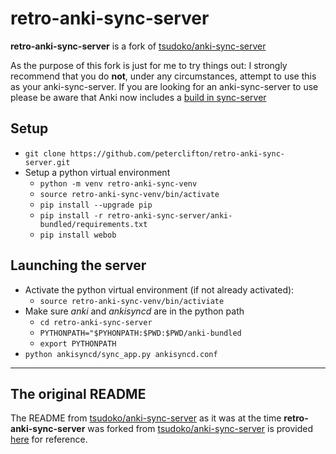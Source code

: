 # retro-anki-sync-server

**retro-anki-sync-server** is a fork of 
[tsudoko/anki-sync-server](https://github/https://github.com/tsudoko/anki-sync-server)

As the purpose of this fork is just for me to try things out: I strongly 
recommend that you do **not**, under any circumstances, attempt to use this as 
your anki-sync-server.  If you are looking for an anki-sync-server to use please 
be aware that Anki now includes a 
[build in sync-server](https://docs.ankiweb.net/sync-server.html)

## Setup

- `git clone https://github.com/peterclifton/retro-anki-sync-server.git`
- Setup a python virtual environment
    - `python -m venv retro-anki-sync-venv`
    - `source retro-anki-sync-venv/bin/activate`
    - `pip install --upgrade pip`
    - `pip install -r retro-anki-sync-server/anki-bundled/requirements.txt`
    - `pip install webob`

## Launching the server

- Activate the python virtual environment (if not already activated):
    - `source retro-anki-sync-venv/bin/activiate`
- Make sure *anki* and *ankisyncd* are in the python path
    - `cd retro-anki-sync-server`
    - `PYTHONPATH="$PYHONPATH:$PWD:$PWD/anki-bundled`
    - `export PYTHONPATH`
- `python ankisyncd/sync_app.py ankisyncd.conf`

---

## The original README

The README from 
[tsudoko/anki-sync-server](https://github/https://github.com/tsudoko/anki-sync-server)
as it was at the time **retro-anki-sync-server** was forked from 
[tsudoko/anki-sync-server](https://github/https://github.com/tsudoko/anki-sync-server)
is provided [here](docs/Appendix.md) for reference.

